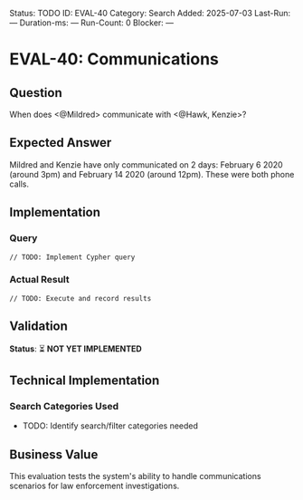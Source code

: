 <!--- META: machine-readable for scripts --->
Status: TODO
ID: EVAL-40
Category: Search
Added: 2025-07-03
Last-Run: —
Duration-ms: —
Run-Count: 0
Blocker: —

# EVAL-40: Communications

## Question
When does <@Mildred> communicate with <@Hawk, Kenzie>?

## Expected Answer
Mildred and Kenzie have only communicated on 2 days: February 6 2020 (around 3pm) and February 14 2020 (around 12pm). These were both phone calls.

## Implementation

### Query
```cypher
// TODO: Implement Cypher query
```

### Actual Result
```
// TODO: Execute and record results
```

## Validation
**Status**: ⏳ **NOT YET IMPLEMENTED**

## Technical Implementation

### Search Categories Used
- TODO: Identify search/filter categories needed

## Business Value

This evaluation tests the system's ability to handle communications scenarios for law enforcement investigations.
